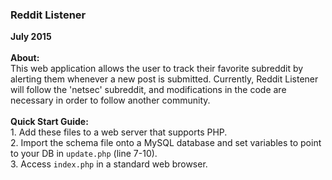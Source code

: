 <h3>Reddit Listener</h3>
<strong>July 2015</strong><br><br>
<strong>About:</strong><br>
This web application allows the user to track their favorite subreddit by alerting them whenever a new post is submitted. Currently, Reddit Listener will follow the 'netsec' subreddit, and modifications in the code are necessary in order to follow another community.<br><br>
<strong>Quick Start Guide:</strong><br>
1. Add these files to a web server that supports PHP.<br>
2. Import the schema file onto a MySQL database and set variables to point to your DB in <code>update.php</code> (line 7-10).<br>
3. Access <code>index.php</code> in a standard web browser.




